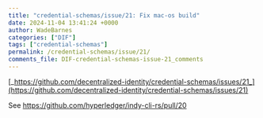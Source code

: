 ```yaml
---
title: "credential-schemas/issue/21: Fix mac-os build"
date: 2024-11-04 13:41:24 +0000
author: WadeBarnes
categories: ["DIF"]
tags: ["credential-schemas"]
permalink: /credential-schemas/issue/21/
comments_file: DIF-credential-schemas-issue-21_comments
---
```


[_https://github.com/decentralized-identity/credential-schemas/issues/21_](https://github.com/decentralized-identity/credential-schemas/issues/21)

See https://github.com/hyperledger/indy-cli-rs/pull/20